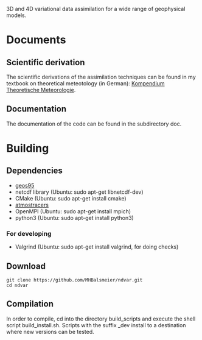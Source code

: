 3D and 4D variational data assimilation for a wide range of geophysical models.

# Documents

## Scientific derivation

The scientific derivations of the assimilation techniques can be found in my textbook on theoretical meteotology (in German): [Kompendium Theoretische Meteorologie](https://raw.githubusercontent.com/MHBalsmeier/kompendium/master/kompendium.pdf).

## Documentation

The documentation of the code can be found in the subdirectory doc.

# Building

## Dependencies

* [geos95](https://github.com/MHBalsmeier/geos95)
* netcdf library (Ubuntu: sudo apt-get libnetcdf-dev)
* CMake (Ubuntu: sudo apt-get install cmake)
* [atmostracers](https://github.com/MHBalsmeier/atmostracers)
* OpenMPI (Ubuntu: sudo apt-get install mpich)
* python3 (Ubuntu: sudo apt-get install python3)

### For developing

* Valgrind (Ubuntu: sudo apt-get install valgrind, for doing checks)

## Download

	git clone https://github.com/MHBalsmeier/ndvar.git
	cd ndvar

## Compilation

In order to compile, cd into the directory build\_scripts and execute the shell script build\_install.sh. Scripts with the suffix \_dev install to a destination where new versions can be tested.
